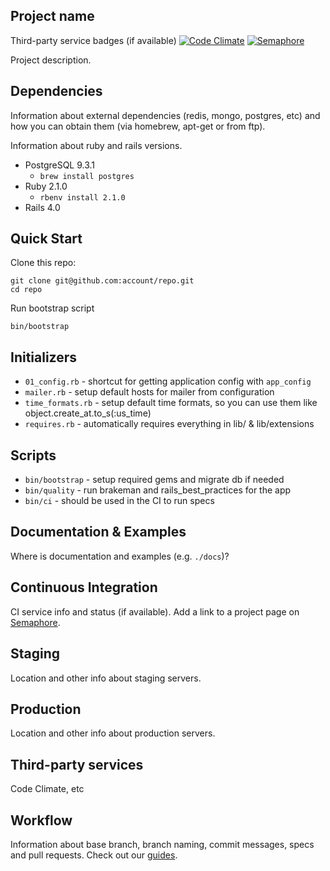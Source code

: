 Project name
-

Third-party service badges (if available)
[![Code Climate](https://codeclimate.com/github/fs/rails-base-api.png)](https://codeclimate.com/github/fs/rails-base-api)
[![Semaphore](https://semaphoreapp.com/api/v1/projects/0e00006725dcea00b179fab81a1b1bdaf9a64816/106819/shields_badge.png)](https://semaphoreapp.com/fs/rails-base-api)

Project description.

Dependencies
-

Information about external dependencies (redis, mongo, postgres, etc) and how you can obtain them (via homebrew, apt-get or from ftp).

Information about ruby and rails versions.

- PostgreSQL 9.3.1
  - `brew install postgres`
- Ruby 2.1.0
  - `rbenv install 2.1.0`
- Rails 4.0

Quick Start
-

Clone this repo:

```
git clone git@github.com:account/repo.git
cd repo
```

Run bootstrap script

```
bin/bootstrap
```

Initializers
-

* `01_config.rb` - shortcut for getting application config with `app_config`
* `mailer.rb` - setup default hosts for mailer from configuration
* `time_formats.rb` - setup default time formats, so you can use them like object.create_at.to_s(:us_time)
* `requires.rb` - automatically requires everything in lib/ & lib/extensions

Scripts
-

* `bin/bootstrap` - setup required gems and migrate db if needed
* `bin/quality` - run brakeman and rails_best_practices for the app
* `bin/ci` - should be used in the CI to run specs

Documentation & Examples
-

Where is documentation and examples (e.g. `./docs`)?

Continuous Integration
-

CI service info and status (if available).
Add a link to a project page on [Semaphore](http://semaphoreapp.com).

Staging
-

Location and other info about staging servers.

Production
-

Location and other info about production servers.

Third-party services
-

Code Climate, etc

Workflow
-

Information about base branch, branch naming, commit messages, specs and pull requests. Check out our [guides](https://github.com/fs/guides/tree/master/development/maintain-existing-project/workflow).
